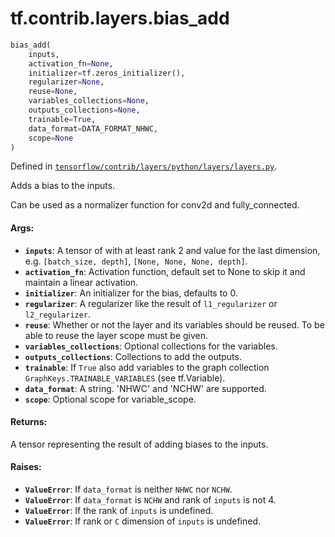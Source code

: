 <div itemscope itemtype="http://developers.google.com/ReferenceObject">
<meta itemprop="name" content="tf.contrib.layers.bias_add" />
</div>

# tf.contrib.layers.bias_add

``` python
bias_add(
    inputs,
    activation_fn=None,
    initializer=tf.zeros_initializer(),
    regularizer=None,
    reuse=None,
    variables_collections=None,
    outputs_collections=None,
    trainable=True,
    data_format=DATA_FORMAT_NHWC,
    scope=None
)
```



Defined in [`tensorflow/contrib/layers/python/layers/layers.py`](https://www.tensorflow.org/code/tensorflow/contrib/layers/python/layers/layers.py).

Adds a bias to the inputs.

Can be used as a normalizer function for conv2d and fully_connected.

#### Args:

* <b>`inputs`</b>: A tensor of with at least rank 2 and value for the last dimension,
    e.g. `[batch_size, depth]`, `[None, None, None, depth]`.
* <b>`activation_fn`</b>: Activation function, default set to None to skip it and
    maintain a linear activation.
* <b>`initializer`</b>: An initializer for the bias, defaults to 0.
* <b>`regularizer`</b>: A regularizer like the result of
    `l1_regularizer` or `l2_regularizer`.
* <b>`reuse`</b>: Whether or not the layer and its variables should be reused. To be
    able to reuse the layer scope must be given.
* <b>`variables_collections`</b>: Optional collections for the variables.
* <b>`outputs_collections`</b>: Collections to add the outputs.
* <b>`trainable`</b>: If `True` also add variables to the graph collection
    `GraphKeys.TRAINABLE_VARIABLES` (see tf.Variable).
* <b>`data_format`</b>: A string. 'NHWC' and 'NCHW' are supported.
* <b>`scope`</b>: Optional scope for variable_scope.


#### Returns:

  A tensor representing the result of adding biases to the inputs.


#### Raises:

* <b>`ValueError`</b>: If `data_format` is neither `NHWC` nor `NCHW`.
* <b>`ValueError`</b>: If `data_format` is `NCHW` and rank of `inputs` is not 4.
* <b>`ValueError`</b>: If the rank of `inputs` is undefined.
* <b>`ValueError`</b>: If rank or `C` dimension of `inputs` is undefined.